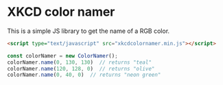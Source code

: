 # XKCD color namer

This is a simple JS library to get the name of a RGB color.

```html
<script type="text/javascript" src="xkcdcolornamer.min.js"></script>
```

```js
const colorNamer = new ColorNamer();
colorNamer.name(0, 130, 130)  // returns "teal"
colorNamer.name(120, 128, 0)  // returns "olive"
colorNamer.name(0, 40, 0)  // returns "neon green"
```